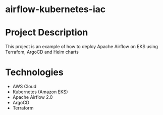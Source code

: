 # airflow-kubernetes-iac

# Project Description
This project is an example of how to deploy Apache Airflow on EKS using Terrafom, ArgoCD and Helm charts

# Technologies
- AWS Cloud
- Kubernetes (Amazon EKS)
- Apache Airflow 2.0
- ArgoCD
- Terraform


